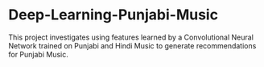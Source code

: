 # Deep-Learning-Punjabi-Music
This project investigates using features learned by a Convolutional Neural Network trained on Punjabi and Hindi Music
to generate recommendations for Punjabi Music.
